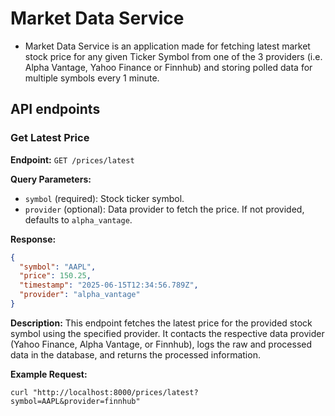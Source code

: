 # Market Data Service

- Market Data Service is an application made for fetching latest market stock price for any given Ticker Symbol from one of the 3 providers (i.e. Alpha Vantage, Yahoo Finance or Finnhub) and storing polled data for multiple symbols every 1 minute.

## API endpoints

### Get Latest Price

**Endpoint:** `GET /prices/latest`

**Query Parameters:**

- `symbol` (required): Stock ticker symbol.
- `provider` (optional): Data provider to fetch the price. If not provided, defaults to `alpha_vantage`.

**Response:**

```json
{
  "symbol": "AAPL",
  "price": 150.25,
  "timestamp": "2025-06-15T12:34:56.789Z",
  "provider": "alpha_vantage"
}
```

**Description:**
This endpoint fetches the latest price for the provided stock symbol using the specified provider. It contacts the respective data provider (Yahoo Finance, Alpha Vantage, or Finnhub), logs the raw and processed data in the database, and returns the processed information.

**Example Request:**

```
curl "http://localhost:8000/prices/latest?symbol=AAPL&provider=finnhub"
```
